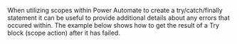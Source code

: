 When utilizing scopes within Power Automate to create a try/catch/finally statement it can be useful to provide additional details about any errors that occured within.  The example below shows how to get the result of a Try block (scope action) after it has failed.

